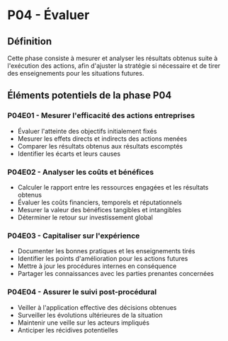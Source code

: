 # P04 - Évaluer

## Définition
Cette phase consiste à mesurer et analyser les résultats obtenus suite à l'exécution des actions, afin d'ajuster la stratégie si nécessaire et de tirer des enseignements pour les situations futures.

## Éléments potentiels de la phase P04
### P04E01 - Mesurer l'efficacité des actions entreprises
- Évaluer l'atteinte des objectifs initialement fixés
- Mesurer les effets directs et indirects des actions menées
- Comparer les résultats obtenus aux résultats escomptés
- Identifier les écarts et leurs causes

### P04E02 - Analyser les coûts et bénéfices
- Calculer le rapport entre les ressources engagées et les résultats obtenus
- Évaluer les coûts financiers, temporels et réputationnels
- Mesurer la valeur des bénéfices tangibles et intangibles
- Déterminer le retour sur investissement global

### P04E03 - Capitaliser sur l'expérience
- Documenter les bonnes pratiques et les enseignements tirés
- Identifier les points d'amélioration pour les actions futures
- Mettre à jour les procédures internes en conséquence
- Partager les connaissances avec les parties prenantes concernées

### P04E04 - Assurer le suivi post-procédural
- Veiller à l'application effective des décisions obtenues
- Surveiller les évolutions ultérieures de la situation
- Maintenir une veille sur les acteurs impliqués
- Anticiper les récidives potentielles
